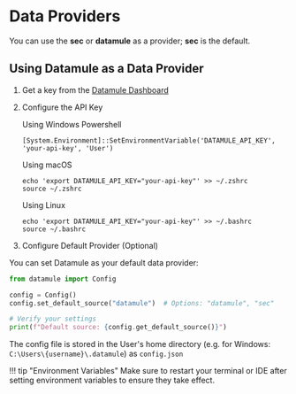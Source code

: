 # Data Providers

You can use the <b>sec</b> or <b>datamule</b> as a provider; <b>sec</b> is the default.

## Using Datamule as a Data Provider

1. Get a key from the [Datamule Dashboard](https://datamule.xyz/dashboard2)

2. Configure the API Key


    Using Windows Powershell
    ```
    [System.Environment]::SetEnvironmentVariable('DATAMULE_API_KEY', 'your-api-key', 'User')
    ```

    Using macOS
    ```
    echo 'export DATAMULE_API_KEY="your-api-key"' >> ~/.zshrc
    source ~/.zshrc
    ```

    Using Linux
    ```
    echo 'export DATAMULE_API_KEY="your-api-key"' >> ~/.bashrc
    source ~/.bashrc
    ```

3. Configure Default Provider (Optional)

You can set Datamule as your default data provider:

```python
from datamule import Config

config = Config()
config.set_default_source("datamule")  # Options: "datamule", "sec"

# Verify your settings
print(f"Default source: {config.get_default_source()}")
```

The config file is stored in the User's home directory (e.g. for Windows: `C:\Users\{username}\.datamule`) as `config.json`

!!! tip "Environment Variables"
    Make sure to restart your terminal or IDE after setting environment variables to ensure they take effect.